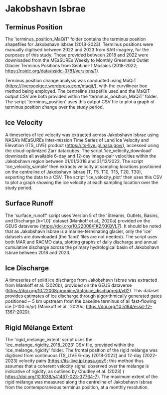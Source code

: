 # Jakobshavn Isbrae 

## Terminus Position 
The 'terminus_position_MaQiT' folder contains the terminus position shapefiles for Jakobshavn Isbrae (2018-2023). Terminus positions were manually digitised between 2022 and 2023 from SAR imagery, for the purposes of this study. Those provided between 2018 and 2022 were downloaded from the MEaSUREs Weekly to Monthly Greenland Outlet Glacier Terminus Positions from Sentinel-1 Mosaics (2018-2022; https://nsidc.org/data/nsidc-0781/versions/1). 

Terminus position change analysis was conducted using MaQiT (https://liverpoolgee.wordpress.com/maqit/), with the curvilinear box method being employed. The centreline shapefile used and the MaQiT output CSV are both provided within the 'terminus_position_MaQiT' folder. The script 'terminus_position' uses this output CSV file to plot a graph of terminus position change over the study period. 

## Ice Velocity 
A timeseries of ice velocity was extracted across Jakobshavn Isbrae using NASA’s MEaSUREs Inter-mission Time Series of Land Ice Velocity and Elevation (ITS_LIVE) product (https://its-live.jpl.nasa.gov/), accessed using the cloud-optimized Zarr datacubes. The script 'ice_velocity_download' downloads all available 6-day and 12-day image-pair velocities within the Jakobshavn region between 01/01/2018 and 31/12/2022. The script 'ice_velocity_sample' then extracts velocity at sampling locations positioned on the centreline of Jakobshavn Isbrae (T, T5, T10, T15, T20, T30), exporting the data to a CSV. The script 'ice_velocity_plot' then uses this CSV to plot a graph showing the ice velocity at each sampling location over the study period. 

## Surface Runoff
The 'surface_runoff' script uses Version 5 of the 'Streams, Outlets, Basins, and Discharge [k=1.0]' dataset (Mankoff et al., 2020a) provided on the GEUS dataverse (https://doi.org/10.22008/FK2/XKQVL7). It should be noted that as Jakobshavn Isbrae is a marine-terminating glacier, only the 'ice' datasets are downloaded (the 'land' files are not needed). The script uses both MAR and RACMO data, plotting graphs of daily discharge and annual cumulative discharge across the primary hydrological basin of Jakobshavn Isbrae between 2018 and 2023. 

## Ice Discharge 
A timeseries of solid ice discharge from Jakobshavn Isbrae was extracted from Mankoff et al. (2020b), provided on the GEUS dataverse (https://doi.org/10.22008/promice/data/ice_discharge/d/v02). This dataset provides estimates of ice discharge through algorithmically generated gates positioned ~ 5 km upstream from the baseline terminus of all fast-flowing ice (>100 m/yr) (Mankoff et al., 2020c; https://doi.org/10.5194/essd-12-1367-2020). 

## Rigid Mélange Extent 
The 'rigid_melange_extent' script uses the 'ice_melange_rigidity_2018_2023' CSV file, provided within the 'ice_melange_rigidity' folder. The frontal position of the rigid mélange was digitised from continuous ITS_LIVE 6-day (2018-2022) and 12-day (2022-2023) velocity pairs (https://its-live.jpl.nasa.gov/); this method thus assumes that a coherent velocity signal observed over the mélange is indicative of rigidity, as outlined by Chudley et al. (2023) ( https://doi.org/10.1038/s41467-023-37764-7). The maximum extent of the rigid mélange was measured along the centreline of Jakobshavn Isbrae from the contemporaneous terminus position, at a monthly resolution.

